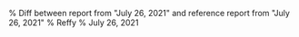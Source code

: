 % Diff between report from "July 26, 2021" and reference report from "July 26, 2021"
% Reffy
% July 26, 2021

